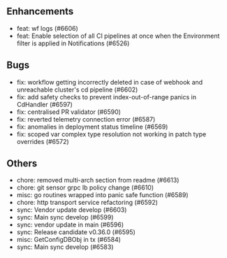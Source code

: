 ## Enhancements
- feat: wf logs (#6606)
- feat: Enable selection of all CI pipelines at once when the Environment filter is applied in Notifications (#6526)
## Bugs
- fix: workflow getting incorrectly deleted in case of webhook and unreachable cluster's cd pipeline (#6602)
- fix: add safety checks to prevent index-out-of-range panics in CdHandler (#6597)
- fix: centralised PR validator (#6590)
- fix: reverted telemetry connection error (#6587)
- fix: anomalies in deployment status timeline (#6569)
- fix: scoped var complex type resolution not working in patch type overrides (#6572)
## Others
- chore: removed multi-arch section from readme (#6613)
- chore: git sensor grpc lb policy change (#6610)
- misc: go routines wrapped into panic safe function (#6589)
- chore: http transport service refactoring (#6592)
- sync: Vendor update develop (#6603)
- sync: Main sync develop (#6599)
- sync: vendor update in main (#6596)
- sync: Release candidate v0.36.0 (#6595)
- misc: GetConfigDBObj in tx (#6584)
- sync: Main sync develop (#6583)
